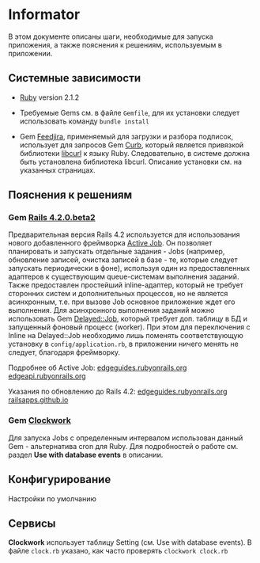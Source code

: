 # Informator

В этом документе описаны шаги, необходимые для запуска приложения, а также пояснения к решениям, используемым в приложении.

## Системные зависимости

* [Ruby](https://www.ruby-lang.org/) version 2.1.2

* Требуемые Gems см. в файле `Gemfile`, для их установки следует использовать команду `bundle install`

* Gem [Feedjira](https://github.com/feedjira/feedjira), применяемый для загрузки и разбора подписок,
использует для запросов Gem [Curb](https://github.com/taf2/curb), который является
привязкой библиотеки [libcurl](http://curl.haxx.se/libcurl/) к языку Ruby.
Следовательно, в системе должна быть установлена библиотека libcurl. Описание установки см. на указанных страницах.

## Пояснения к решениям

### Gem [Rails 4.2.0.beta2](https://github.com/rails/rails)

Предварительная версия Rails 4.2 используется для использования
нового добавленного фреймворка [Active Job](https://github.com/rails/rails/tree/master/activejob).
Он позволяет планировать и запускать отдельные задания - Jobs (например, обновление записей, очистка записей в базе - те, которые следует запускать периодически в фоне),
используя один из предоставленных адаптеров к существующим queue-системам выполнения заданий.
Также предоставлен простейший inline-адаптер, который не требует сторонних систем и дополнительных процессов,
но не является асинхронным, т.е. при вызове Job основное приложение ждет его выполнения.
Для асинхронного выполнения заданий можно использовать Gem [Delayed::Job](https://github.com/collectiveidea/delayed_job), 
который требует доп. таблицу в БД и запущенный фоновый процесс (worker).
При этом для переключения с Inline на Delayed::Job необходимо лишь поменять соответствующую установку в `config/application.rb`,
в приложении ничего менять не следует, благодаря фреймворку.

Подробнее об Active Job:
[edgeguides.rubyonrails.org](http://edgeguides.rubyonrails.org/active_job_basics.html)
[edgeapi.rubyonrails.org](http://edgeapi.rubyonrails.org/classes/ActiveJob.html)

Указания по обновлению до Rails 4.2:
[edgeguides.rubyonrails.org](http://edgeguides.rubyonrails.org/upgrading_ruby_on_rails.html)
[railsapps.github.io](http://railsapps.github.io/updating-rails.html)

### Gem [Clockwork](https://github.com/tomykaira/clockwork)

Для запуска Jobs с определенным интервалом использован данный Gem - альтернатива cron для Ruby.
Для подробностей о работе см. раздел **Use with database events** в описании.


## Конфигурирование

Настройки по умолчанию 

## Сервисы

**Clockwork** использует таблицу Setting (см. Use with database events).
В файле `clock.rb` указано, как часто проверять
`clockwork clock.rb`